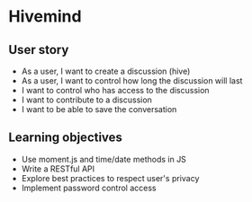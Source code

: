 # Hivemind

## User story
- As a user, I want to create a discussion (hive)
- As a user, I want to control how long the discussion will last
- I want to control who has access to the discussion
- I want to contribute to a discussion
- I want to be able to save the conversation

## Learning objectives
- Use moment.js and time/date methods in JS
- Write a RESTful API
- Explore best practices to respect user's privacy
- Implement password control access
